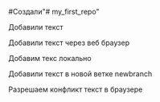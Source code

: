  #Создали"# my_first_repo" 

Добавили текст

Добавили текст через веб браузер

Добавим текс локально

Добавили текст в новой ветке newbranch

Разрешаем конфликт  текст в браузере 
